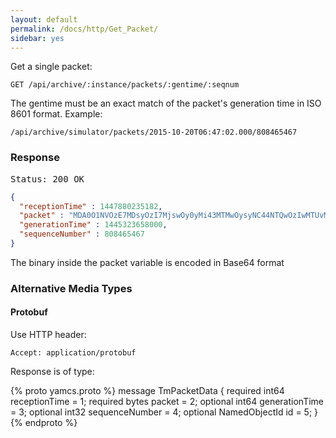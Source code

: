 ```yaml
---
layout: default
permalink: /docs/http/Get_Packet/
sidebar: yes
---
```


Get a single packet:

    GET /api/archive/:instance/packets/:gentime/:seqnum

The gentime must be an exact match of the packet's generation time in ISO 8601 format. Example:

    /api/archive/simulator/packets/2015-10-20T06:47:02.000/808465467

### Response

<pre class="header">Status: 200 OK</pre>
```json
{
  "receptionTime" : 1447880235182,
  "packet" : "MDA0O1NVOzE7MDsyOzI7MjswOy0yMi43MTMwOysyNC44NTQwOzIwMTUvMTAvMjA7MDY6NDc6MDUuMDAwOzA7Ow==",
  "generationTime" : 1445323658000,
  "sequenceNumber" : 808465467
}
```

The binary inside the packet variable is encoded in Base64 format


### Alternative Media Types

#### Protobuf

Use HTTP header:

    Accept: application/protobuf
    
Response is of type:

{% proto yamcs.proto %}
message TmPacketData {
  required int64 receptionTime = 1;
  required bytes packet = 2;
  optional int64 generationTime = 3;
  optional int32 sequenceNumber = 4;
  optional NamedObjectId id = 5;
}
{% endproto %}
